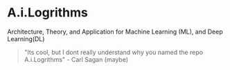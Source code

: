 # A.i.Logrithms
Architecture, Theory, and Application for Machine Learning (ML), and Deep Learning(DL)

> "Its cool, but I dont really understand why you named the repo A.i.Logrithms" - Carl Sagan (maybe)

